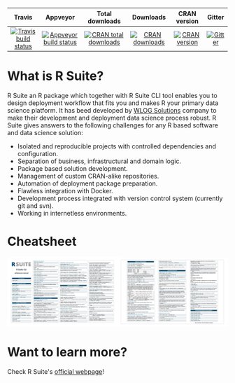 |       Travis       |      Appveyor      |  Total downloads   |      Downloads     |     CRAN version   |      Gitter        |
| :----------------: | :----------------: | :----------------: | :----------------: | :----------------: | :----------------: |
| [![Travis build status](https://travis-ci.com/WLOGSolutions/RSuite.svg?branch=master)](https://travis-ci.com/WLOGSolutions/RSuite) | [![Appveyor build status](https://ci.appveyor.com/api/projects/status/ij0r41fsgsfuuwe2?svg=true)](https://ci.appveyor.com/project/szymanskir/rsuite)| [![CRAN total downloads](http://cranlogs.r-pkg.org/badges/grand-total/RSuite)](http://cranlogs.r-pkg.org/badges/grand-total/RSuite)| [![CRAN downloads](https://cranlogs.r-pkg.org/badges/RSuite)](https://cranlogs.r-pkg.org/badges/RSuite)| [![CRAN version](http://www.r-pkg.org/badges/version/RSuite)](http://www.r-pkg.org/badges/version/RSuite)| [![Gitter](https://badges.gitter.im/WLOGSolutions/RSuite.svg)](https://gitter.im/WLOGSolutions/RSuite?utm_source=badge&utm_medium=badge&utm_campaign=pr-badge)|

# What is R Suite?
R Suite an R package which together with R Suite CLI tool enables you to design deployment workflow that fits you and makes R your primary data science platform. It has beed developed by [WLOG Solutions](https://wlogsolutions.com) company to make their development and deployment data science process robust. R Suite gives answers to the following challenges for any R based software and data science solution:

* Isolated and reproducible projects with controlled dependencies and configuration.
* Separation of business, infrastructural and domain logic.
* Package based solution development.
* Management of custom CRAN-alike repositories.
* Automation of deployment package preparation.
* Flawless integration with Docker.
* Development process integrated with version control system (currently git and svn).
* Working in internetless environments.

# Cheatsheet
<a href=https://github.com/WLOGSolutions/RSuite/blob/master/docs/media/cheatsheet/rsuite_cheatsheet.pdf><img src="https://github.com/WLOGSolutions/RSuite/blob/master/docs/media/cheatsheet/rsuite_cheatsheet.png"/></a>

# Want to learn more?

Check R Suite's [official webpage](https://rsuite.io)!
